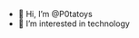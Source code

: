 - 👋 Hi, I’m @P0tatoys
- 👀 I’m interested in technology

<!---
P0tatoys/P0tatoys is a ✨ special ✨ repository because its `README.md` (this file) appears on your GitHub profile.
You can click the Preview link to take a look at your changes.
--->
